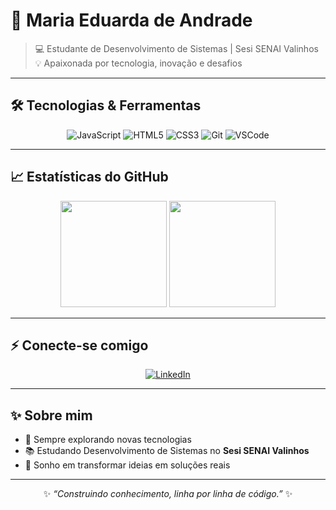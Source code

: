# 🌌 Maria Eduarda de Andrade  

> 💻 Estudante de Desenvolvimento de Sistemas | Sesi SENAI Valinhos  
> 💡 Apaixonada por tecnologia, inovação e desafios  

---

## 🛠️ Tecnologias & Ferramentas  

<div align="center">
  
![JavaScript](https://img.shields.io/badge/JavaScript-%23F7DF1E.svg?style=for-the-badge&logo=javascript&logoColor=black)
![HTML5](https://img.shields.io/badge/HTML5-%23E34F26.svg?style=for-the-badge&logo=html5&logoColor=white)
![CSS3](https://img.shields.io/badge/CSS3-%231572B6.svg?style=for-the-badge&logo=css3&logoColor=white)
![Git](https://img.shields.io/badge/Git-%23F05032.svg?style=for-the-badge&logo=git&logoColor=white)
![VSCode](https://img.shields.io/badge/VSCode-%23007ACC.svg?style=for-the-badge&logo=visualstudiocode&logoColor=white)

</div>

---

## 📈 Estatísticas do GitHub  

<div align="center">
  <img height="170em" src="https://github-readme-stats.vercel.app/api?username=mariaeandrade&show_icons=true&theme=tokyonight&hide_border=true&count_private=true"/>
  <img height="170em" src="https://github-readme-stats.vercel.app/api/top-langs/?username=mariaeandrade&layout=compact&theme=tokyonight&hide_border=true"/>
</div>  

---

## ⚡ Conecte-se comigo  

<div align="center">

[![LinkedIn](https://img.shields.io/badge/LinkedIn-0A66C2?style=for-the-badge&logo=linkedin&logoColor=white)](https://www.linkedin.com/in/maria-eduarda-andrade-6878a2349/)  

</div>

---

## ✨ Sobre mim  

- 🔭 Sempre explorando novas tecnologias  
- 📚 Estudando Desenvolvimento de Sistemas no **Sesi SENAI Valinhos**  
- 🚀 Sonho em transformar ideias em soluções reais  

---

<div align="center">
  
✨ *“Construindo conhecimento, linha por linha de código.”* ✨  

</div>
